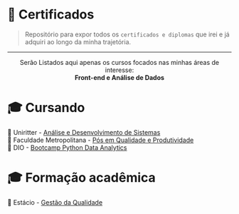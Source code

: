 # 🌻 Certificados

> Repositório para expor todos os `certificados e diplomas` que irei e já adquiri ao longo da minha trajetória.

---
<p align="center" /p>Serão Listados aqui apenas os cursos focados nas minhas áreas de interesse:<br>
  <b>Front-end e Análise de Dados</b>

# 🎓 Cursando 

 🧠 Uniritter - [Análise e Desenvolvimento de Sistemas](https://github.com/KimiuryAlves/certificados/tree/main/1%20-%20An%C3%A1lise%20e%20Desenvolvimento%20de%20Sistemas)<br>
 🧠 Faculdade Metropolitana - [Pós em Qualidade e Produtividade](https://github.com/KimiuryAlves/certificados/blob/main/2%20-%20Qualidade/Faculdade%20Metropolitana/1%20-%20In%20process_P%C3%B3s%20Qualidade%20declaracao%20matricula.pdf)<br>
 🧠 DIO - [Bootcamp Python Data Analytics](https://github.com/KimiuryAlves/certificados/tree/main/1%20-%20An%C3%A1lise%20e%20Desenvolvimento%20de%20Sistemas/1%20-%20In%20process_DIO%20Python%20Data%20Analytics%20Bootcamp)<br>

# 🎓 Formação acadêmica

🧠 Estácio - [Gestão da Qualidade](https://github.com/KimiuryAlves/certificados/blob/main/2%20-%20Qualidade/Est%C3%A1cio/1%20-%20Diploma%20Gest%C3%A3o%20da%20Qualidade.pdf)
